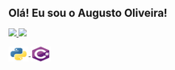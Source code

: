 ## Olá! Eu sou o Augusto Oliveira!

<div>
  <a href="https://github.com/gut0oliveira">
  <img height="180em" src="https://github-readme-stats.vercel.app/api?username=gut0oliveira&show_icons=true&theme=midnight-purple&include_all_commits=true&count_private=true"/>
  <img height="180em" src="https://github-readme-stats.vercel.app/api/top-langs/?username=gut0oliveira&layout=compact&langs_count=16&theme=midnight-purple"/>
</div>


<div style="display: inline_block"><br>
  <img align="center" alt="Rafa-Python" height="30" width="40" src="https://raw.githubusercontent.com/devicons/devicon/master/icons/python/python-original.svg">
  <img align="center" alt="Rafa-Csharp" height="30" width="40" src="https://raw.githubusercontent.com/devicons/devicon/master/icons/csharp/csharp-original.svg">
</div>
